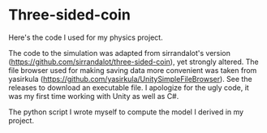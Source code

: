 # Three-sided-coin
Here's the code I used for my physics project.

The code to the simulation was adapted from sirrandalot's version (https://github.com/sirrandalot/three-sided-coin), yet strongly altered. The file browser used for making saving data more convenient was taken from yasirkula (https://github.com/yasirkula/UnitySimpleFileBrowser).
See the releases to download an executable file.
I apologize for the ugly code, it was my first time working with Unity as well as C#.

The python script I wrote myself to compute the model I derived in my project.

